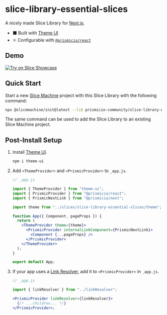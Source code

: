 # slice-library-essential-slices

A nicely made Slice Library for [Next.js][nextjs].

- ⬛ Built with [Theme UI][theme-ui]
- ⚛️ Configurable with [`@prismicio/react`][prismic-react]

## Demo

[![Try on Slice Showcase](https://angeloashmore-slicemachine-intro.cdn.prismic.io/angeloashmore-slicemachine-intro/49ca4bde-b36a-42f4-a072-60d2e5202f85_try-button.svg)](#)

## Quick Start

Start a new [Slice Machine][slicemachine] project with this Slice Library with the following command:

```bash
npx @slicemachine/init@latest --lib prismicio-community/slice-library-essential-slices
```

The same command can be used to add the Slice Library to an existing Slice Machine project.

## Post-Install Setup

1. Install [Theme UI][theme-ui].

   ```bash
   npm i theme-ui
   ```

2. Add `<ThemeProvider>` and `<PrismicProvider>` to `_app.js`.

   ```jsx
   // _app.js

   import { ThemeProvider } from "theme-ui";
   import { PrismicProvider } from "@prismicio/react";
   import { PrismicNextLink } from "@prismicio/next";

   import theme from "../slices/slice-library-essential-slices/theme";

   function App({ Component, pageProps }) {
     return (
       <ThemeProvider theme={theme}>
         <PrismicProvider internalLinkComponent={PrismicNextLink}>
           <Component {...pageProps} />
         </PrismicProvider>
       </ThemeProvider>
     );
   }

   export default App;
   ```

3. If your app uses a [Link Resolver][link-resolver], add it to `<PrismicProvider>` in `_app.js`.

   ```jsx
   // _app.js

   import { linkResolver } from "../linkResolver";

   <PrismicProvider linkResolver={linkResolver}>
     {/* ...children... */}
   </PrismicProvider>;
   ```

[nextjs]: https://nextjs.org/
[theme-ui]: https://theme-ui.com/
[prismic-react]: https://github.com/prismicio/prismic-react/tree/v2
[slicemachine]: https://slicemachine.dev/
[link-resolver]: https://prismic.io/docs/core-concepts/link-resolver-route-resolver
